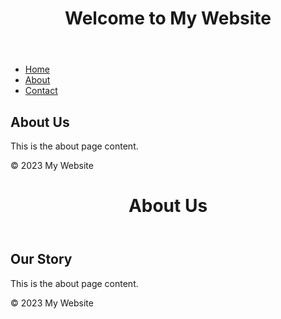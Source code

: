 <!DOCTYPE html>
<html>
<head>
    <title>My Website</title>
    <link rel="stylesheet" type="text/css" href="style.css">
</head>
<body>
    <header>
        <h1>Welcome to My Website</h1>
    </header>
    <nav>
        <ul>
            <li><a href="index.html">Home</a></li>
            <li><a href="about.html">About</a></li>
            <li><a href="contact.html">Contact</a></li>
        </ul>
    </nav>
    <main>
        <h2>About Us</h2>
        <p>This is the about page content.</p>
    </main>
    <footer>
        <p>&copy; 2023 My Website</p>
    </footer>
</body>
</html>
<!DOCTYPE html>
<html>
<head>
    <title>About Us</title>
    <link rel="stylesheet" type="text/css" href="style.css">
</head>
<body>
    <header>
        <h1>About Us</h1>
    </header>
    <main>
        <h2>Our Story</h2>
        <p>This is the about page content.</p>
    </main>
    <footer>
        <p>&copy; 2023 My Website</p>
    </footer>
</body>
</html>
